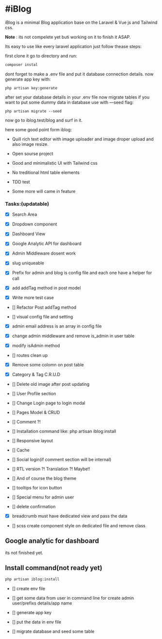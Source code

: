 # #iBlog

iBlog is a minimal Blog application base on the Laravel & Vue js and Tailwind css.

**Note** : its not compelete yet  buti working on it to finish it ASAP.



Its easy to use like every laravel application just follow thease steps:

first clone it go to directory and run:

```bash
composer instal
```



dont forget to make a .env file and put it database connection details. now generate app key with:

```bach
php artisan key:generate
```



after set your database details in your .env file now migrate tables if you want to put some dummy data in database use with —seed flag:

```ba
php artisan migrate --seed
```



now go to iblog.test/blog and surf in it. 

here some good point form iblog:

- Quill rich text editor with image uploader and image droper upload and also image resize.
- Open sourse project

- Good and minimalistic UI with Tailwind css

- No treditional html table elements

- TDD test 

- Some more will came in feature



### Tasks:(updatable)



- [x] Search Area
- [x] Dropdown component
- [x] Dashboard View
- [x] Google Analytic API for dashboard
- [x] Admin Middleware dosent work
- [x] slug uniqueable
- [x] Prefix for admin and blog is config file and each one have a helper for call
- [x] add addTag method in post model

- [x] Write more test case

- [] Refactor Post addTag method

- [] visual config file and setting

- [x] admin email address is an array in config file

- [x] change admin middleware and remove is_admin in user table

- [x] modify isAdmin method

- [] routes clean up

- [x] Remove some colomn on post table

- [x] Category & Tag C.R.U.D

- [] Delete old image after post updating

- [] User Profile section

- [] Change Login page to login modal

- [] Pages Model & CRUD

- [] Comment ?!

- [] Installation command like: php artisan iblog:install

- [] Responsive layout

- [] Cache

- [] Social login(if comment section will be internal)

- [] RTL version ?! Translation ?! Maybe!!

- [] And of course the blog theme

- [] tooltips for icon button

- [] Special menu for admin user

- [] delete confirmation

- [x] breadcrumb must have dedicated view and pass the data
- [] scss create component style on dedicated file and remove class







## Google analytic for dashboard

its not finished yet. 





## Install command(not ready yet)

```bash
php artisan iblog:install
```

- [] create env file

- [] get some data from user in command line for create admin user/prefixs details/app name 

- [] generate app key

- [] put the data in env file

- [] migrate database and seed some table

